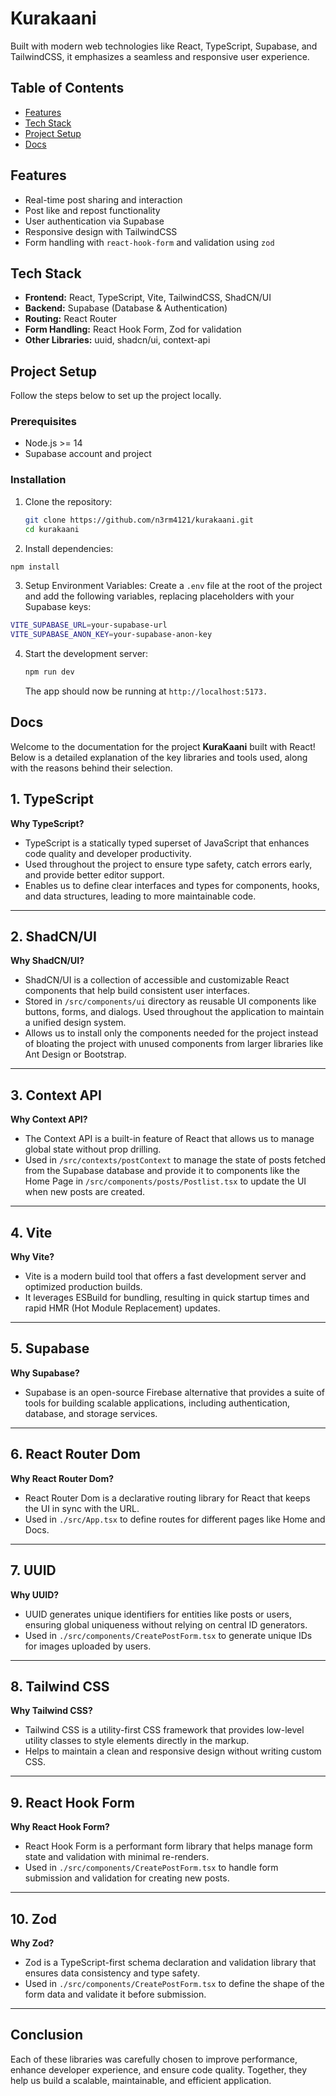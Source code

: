 # Kurakaani

Built with modern web technologies like React, TypeScript, Supabase, and TailwindCSS, it emphasizes a seamless and responsive user experience.

## Table of Contents
- [Features](#features)
- [Tech Stack](#tech-stack)
- [Project Setup](#project-setup)
- [Docs](#docs)

## Features
- Real-time post sharing and interaction
- Post like and repost functionality
- User authentication via Supabase
- Responsive design with TailwindCSS
- Form handling with `react-hook-form` and validation using `zod`

## Tech Stack
- **Frontend:** React, TypeScript, Vite, TailwindCSS, ShadCN/UI
- **Backend:** Supabase (Database & Authentication)
- **Routing:** React Router
- **Form Handling:** React Hook Form, Zod for validation
- **Other Libraries:** uuid, shadcn/ui, context-api

## Project Setup

Follow the steps below to set up the project locally.

### Prerequisites

- Node.js >= 14
- Supabase account and project

### Installation

1. Clone the repository:

   ```bash
   git clone https://github.com/n3rm4121/kurakaani.git
   cd kurakaani
   ```

2. Install dependencies:

```bash
npm install
```

3. Setup Environment Variables:
 Create a `.env` file at the root of the project and add the following variables, replacing placeholders with your Supabase keys:
```bash
VITE_SUPABASE_URL=your-supabase-url
VITE_SUPABASE_ANON_KEY=your-supabase-anon-key
```
4. Start the development server:

   ```bash
   npm run dev
   ```
   The app should now be running at ``http://localhost:5173.``





## Docs

Welcome to the documentation for the project **KuraKaani** built with React! Below is a detailed explanation of the key libraries and tools used, along with the reasons behind their selection.

## 1. TypeScript

**Why TypeScript?**

- TypeScript is a statically typed superset of JavaScript that enhances code quality and developer productivity.
- Used throughout the project to ensure type safety, catch errors early, and provide better editor support.
- Enables us to define clear interfaces and types for components, hooks, and data structures, leading to more maintainable code.

---

## 2. ShadCN/UI

**Why ShadCN/UI?**

- ShadCN/UI is a collection of accessible and customizable React components that help build consistent user interfaces.
- Stored in `/src/components/ui` directory as reusable UI components like buttons, forms, and dialogs. Used throughout the application to maintain a unified design system.
- Allows us to install only the components needed for the project instead of bloating the project with unused components from larger libraries like Ant Design or Bootstrap.

---

## 3. Context API

**Why Context API?**

- The Context API is a built-in feature of React that allows us to manage global state without prop drilling.
- Used in `/src/contexts/postContext` to manage the state of posts fetched from the Supabase database and provide it to components like the Home Page in `/src/components/posts/Postlist.tsx` to update the UI when new posts are created.

---

## 4. Vite

**Why Vite?**

- Vite is a modern build tool that offers a fast development server and optimized production builds.
- It leverages ESBuild for bundling, resulting in quick startup times and rapid HMR (Hot Module Replacement) updates.

---

## 5. Supabase

**Why Supabase?**

- Supabase is an open-source Firebase alternative that provides a suite of tools for building scalable applications, including authentication, database, and storage services.

---

## 6. React Router Dom

**Why React Router Dom?**

- React Router Dom is a declarative routing library for React that keeps the UI in sync with the URL.
- Used in `./src/App.tsx` to define routes for different pages like Home and Docs.

---

## 7. UUID

**Why UUID?**

- UUID generates unique identifiers for entities like posts or users, ensuring global uniqueness without relying on central ID generators.
- Used in `./src/components/CreatePostForm.tsx` to generate unique IDs for images uploaded by users.

---

## 8. Tailwind CSS

**Why Tailwind CSS?**

- Tailwind CSS is a utility-first CSS framework that provides low-level utility classes to style elements directly in the markup.
- Helps to maintain a clean and responsive design without writing custom CSS.

---

## 9. React Hook Form

**Why React Hook Form?**

- React Hook Form is a performant form library that helps manage form state and validation with minimal re-renders.
- Used in `./src/components/CreatePostForm.tsx` to handle form submission and validation for creating new posts.

---

## 10. Zod

**Why Zod?**

- Zod is a TypeScript-first schema declaration and validation library that ensures data consistency and type safety.
- Used in `./src/components/CreatePostForm.tsx` to define the shape of the form data and validate it before submission.

---

## Conclusion

Each of these libraries was carefully chosen to improve performance, enhance developer experience, and ensure code quality. Together, they help us build a scalable, maintainable, and efficient application.


